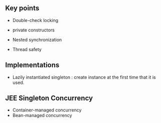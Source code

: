 

## Key points  
- Double-check locking
    
- private constructors
    
- Nested synchronization
    
- Thread safety

## Implementations
- Lazily instantiated singleton : create instance at the first time that it is used.


## JEE Singleton Concurrency
- Container-managed concurrency
- Bean-managed concurrency
